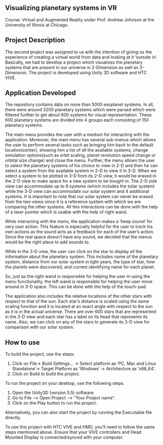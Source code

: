## Visualizing planetary systems in VR

Course: Virtual and Augmented Reality under Prof. Andrew Johnson at the University of Illinois at Chicago.  

## Project Description

The second project was assigned to us with the intention of giving us the experience of creating a virtual world from data and looking at it ‘outside in’. Basically, we had to develop a project which visualizes the planetary systems that are present in our universe in 2-Dimension as well as 3-Dimension. The project is developed using Unity 3D software and HTC VIVE.  

## Application Developed

The repository contains data on more than 5000 exoplanet systems. In all, there were around 3200 planetary systems which were parsed which were filtered further to get about 600 systems for visual representation. These 600 planetary systems are divided into 4 groups each consisting of 150 planetary systems.  

The main menu provides the user with a medium for interacting with the application. Moreover, the main menu has several sub-menus which allows the user to perform several tasks such as bringing him back to the default location(center), showing him a list of all the available systems, change simulation options(such as orbit scaling, planet revolution speed change or orbital size change) and close the menu. Further, the menu allows the user to select the planetary systems of his choice to view in 2-D and then he can select a system from the available system in 2-D to view it in 3-D. When we select a system to be plotted in 3-D from its 2-D view, it would be erased in the 2-D view to make space for a new system to be bought in. The 2-D side view can accommodate up to 9 systems (which includes the solar system) while the 3-D view can accommodate our solar system and 4 additional systems. It is important to note that our solar system can never be erased from the two views since it is a reference system with which we are comparing the other systems. All this interactions can be done with the help of a laser pointer which is usable with the help of right wand.  

While interacting with the menu, the application makes a ‘beep sound’ for very user action. This feature is especially helpful for the user to track his own actions as the sound acts as a feedback for each of the user’s action. Since the real space doesn’t have any sound, we decided that the menus would be the right place to add sounds to.  

While in the 3-D view, the user can click on the star to display all the information about the planetary system. This includes name of the planetary system, distance from our solar system in light years, the type of star, how the planets were discovered, and current identifying name for each planet.  

So, just as the right wand is responsible for helping the user in using the menu functionality, the left wand is responsible for helping the user move around in 3-D space. This can be done with the help of the touch-pad.  

The application also includes the relative locations of the other stars with respect to that of the sun. Each star’s distance is scaled using the same scaling function and it is located at an exact angle with respect to the sun as it is in the actual universe. There are over 600 stars that are represented in the 3-D view and each star has a label on its head that represents its name. Also, we can click on any of the stars to generate its 3-D view for comparison with our solar system.  

## How to use 

To build the project, use the steps:  

1. Click on File-> Build Settings… -> Select platform as ‘PC, Mac and Linux Standalone’-> Target Platform as ‘Windows’ -> Architecture as ‘x86_64’.  
2. Click on Build to build the project.  

To run the project on your desktop, use the following steps.  

1. Open the Unity3D (version 5.5) software.  
2. Go to File –> Open Project –> “Your Project name”.  
3. Click on the Play button to run the project.  

Alternatively, you can also start the project by running the Executable file directly.  

To use this project with HTC VIVE and HMD, you’ll need to follow the same steps mentioned above. Ensure that your VIVE controllers and Head Mounted Display is connected/synced with your computer.  
